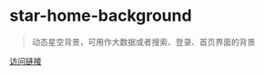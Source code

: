 # star-home-background
> 动态星空背景，可用作大数据或者搜索、登录、首页界面的背景

[访问链接](https://meteor-showers.github.io/star-home-background/)
